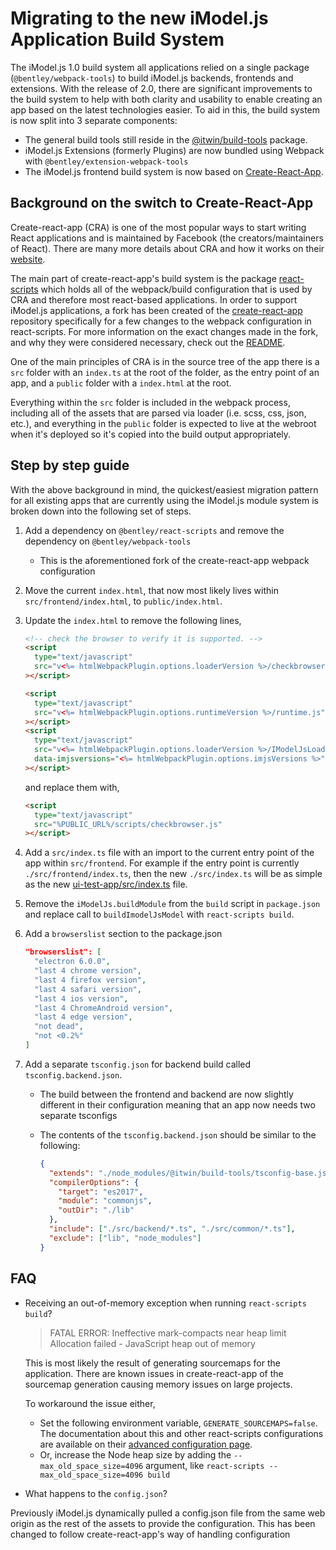 # Migrating to the new iModel.js Application Build System

The iModel.js 1.0 build system all applications relied on a single package (`@bentley/webpack-tools`) to build iModel.js backends, frontends and extensions. With the release of 2.0, there are significant improvements to the build system to help with both clarity and usability to enable creating an app based on the latest technologies easier. To aid in this, the build system is now split into 3 separate components:

- The general build tools still reside in the [@itwin/build-tools](https://www.npmjs.com/package/@itwin/build-tools) package.
- iModel.js Extensions (formerly Plugins) are now bundled using Webpack with `@bentley/extension-webpack-tools`
- The iModel.js frontend build system is now based on [Create-React-App](https://create-react-app.dev/).

## Background on the switch to Create-React-App

Create-react-app (CRA) is one of the most popular ways to start writing React applications and is maintained by Facebook (the creators/maintainers of React). There are many more details about CRA and how it works on their [website](https://create-react-app.dev/).

The main part of create-react-app's build system is the package [react-scripts](https://www.npmjs.com/package/react-scripts) which holds all of the webpack/build configuration that is used by CRA and therefore most react-based applications. In order to support iModel.js applications, a fork has been created of the [create-react-app](https://github.com/imodeljs/create-react-app) repository specifically for a few changes to the webpack configuration in react-scripts. For more information on the exact changes made in the fork, and why they were considered necessary, check out the [README](https://github.com/imodeljs/create-react-app/blob/master/README-imodeljs.md).

One of the main principles of CRA is in the source tree of the app there is a `src` folder with an `index.ts` at the root of the folder, as the entry point of an app, and a `public` folder with a `index.html` at the root.

Everything within the `src` folder is included in the webpack process, including all of the assets that are parsed via loader (i.e. scss, css, json, etc.), and everything in the `public` folder is expected to live at the webroot when it's deployed so it's copied into the build output appropriately.

## Step by step guide

With the above background in mind, the quickest/easiest migration pattern for all existing apps that are currently using the iModel.js module system is broken down into the following set of steps.

1. Add a dependency on `@bentley/react-scripts` and remove the dependency on `@bentley/webpack-tools`
   - This is the aforementioned fork of the create-react-app webpack configuration
1. Move the current `index.html`, that now most likely lives within `src/frontend/index.html`, to `public/index.html`.
1. Update the `index.html` to remove the following lines,

   ```html
   <!-- check the browser to verify it is supported. -->
   <script
     type="text/javascript"
     src="v<%= htmlWebpackPlugin.options.loaderVersion %>/checkbrowser.js"
   ></script>

   <script
     type="text/javascript"
     src="v<%= htmlWebpackPlugin.options.runtimeVersion %>/runtime.js"
   ></script>
   <script
     type="text/javascript"
     src="v<%= htmlWebpackPlugin.options.loaderVersion %>/IModelJsLoader.js"
     data-imjsversions="<%= htmlWebpackPlugin.options.imjsVersions %>"
   ></script>
   ```

   and replace them with,

   ```html
   <script
     type="text/javascript"
     src="%PUBLIC_URL%/scripts/checkbrowser.js"
   ></script>
   ```

1. Add a `src/index.ts` file with an import to the current entry point of the app within `src/frontend`. For example if the entry point is currently `./src/frontend/index.ts`, then the new `./src/index.ts` will be as simple as the new [ui-test-app/src/index.ts](https://dev.azure.com/bentleycs/iModelTechnologies/_git/imodeljs/pullrequest/74170?_a=files&path=%2Ftest-apps%2Fui-test-app%2Fsrc%2Findex.ts) file.
1. Remove the `iModelJs.buildModule` from the `build` script in `package.json` and replace call to `buildImodelJsModel` with `react-scripts build`.
1. Add a `browserslist` section to the package.json

   ```json
   "browserslist": [
     "electron 6.0.0",
     "last 4 chrome version",
     "last 4 firefox version",
     "last 4 safari version",
     "last 4 ios version",
     "last 4 ChromeAndroid version",
     "last 4 edge version",
     "not dead",
     "not <0.2%"
   ]
   ```

1. Add a separate `tsconfig.json` for backend build called `tsconfig.backend.json`.

   - The build between the frontend and backend are now slightly different in their configuration meaning that an app now needs two separate tsconfigs
   - The contents of the `tsconfig.backend.json` should be similar to the following:

     ```json
     {
       "extends": "./node_modules/@itwin/build-tools/tsconfig-base.json",
       "compilerOptions": {
         "target": "es2017",
         "module": "commonjs",
         "outDir": "./lib"
       },
       "include": ["./src/backend/*.ts", "./src/common/*.ts"],
       "exclude": ["lib", "node_modules"]
     }
     ```

## FAQ

- Receiving an out-of-memory exception when running `react-scripts build`?

  > FATAL ERROR: Ineffective mark-compacts near heap limit Allocation failed - JavaScript heap out of memory

  This is most likely the result of generating sourcemaps for the application. There are known issues in create-react-app of the sourcemap generation causing memory issues on large projects.

  To workaround the issue either,

  - Set the following environment variable, `GENERATE_SOURCEMAPS=false`. The documentation about this and other react-scripts configurations are available on their [advanced configuration page](https://create-react-app.dev/docs/advanced-configuration).
  - Or, increase the Node heap size by adding the `--max_old_space_size=4096` argument, like `react-scripts --max_old_space_size=4096 build`

- What happens to the `config.json`?

Previously iModel.js dynamically pulled a config.json file from the same web origin as the rest of the assets to provide the configuration. This has been changed to follow create-react-app's way of handling configuration
